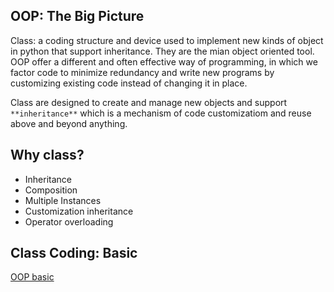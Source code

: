 ## OOP: The Big Picture
Class: a coding structure and device used to implement new kinds of object in python that support inheritance. They are the mian object oriented tool. OOP offer a different and often effective way of programming, in which we factor code to minimize redundancy and write new programs by customizing existing code instead of changing it in place.

Class are designed to create and manage new objects and support `**inheritance**` which is a mechanism of code customizatiom and reuse above and beyond anything.

## Why class?
- Inheritance
- Composition
- Multiple Instances
- Customization inheritance
- Operator overloading

## Class Coding: Basic
[OOP basic](./notebook/class-coding-basic.ipynb)